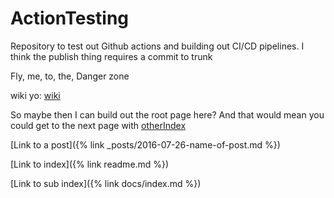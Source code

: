 # ActionTesting
Repository to test out Github actions and building out CI/CD pipelines. I think the publish thing requires a commit to trunk

Fly, me, to, the, Danger zone

wiki yo: [wiki](https://github.com/Richard-Gist/actions-testing/wiki)

So maybe then I can build out the root page here? And that would mean you could get to the next page with [otherIndex](./docs/index.md)

[Link to a post]({% link _posts/2016-07-26-name-of-post.md %})

[Link to index]({% link readme.md %})

[Link to sub index]({% link docs/index.md %})
